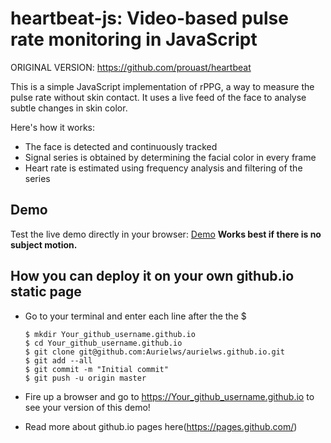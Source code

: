 # heartbeat-js: Video-based pulse rate monitoring in JavaScript
ORIGINAL VERSION: https://github.com/prouast/heartbeat 

This is a simple JavaScript implementation of rPPG, a way to measure the pulse rate without skin contact.
It uses a live feed of the face to analyse subtle changes in skin color.

Here's how it works:

  - The face is detected and continuously tracked
  - Signal series is obtained by determining the facial color in every frame
  - Heart rate is estimated using frequency analysis and filtering of the series

## Demo
Test the live demo directly in your browser: [Demo](https://aurielws.github.io/)
**Works best if there is no subject motion.**

## How you can deploy it on your own github.io static page
  - Go to your terminal and enter each line after the the $
  
        $ mkdir Your_github_username.github.io
        $ cd Your_github_username.github.io
        $ git clone git@github.com:Aurielws/aurielws.github.io.git
        $ git add --all
        $ git commit -m "Initial commit"
        $ git push -u origin master
      
      
  - Fire up a browser and go to https://Your_github_username.github.io to see your version of this demo!
  - Read more about github.io pages here(https://pages.github.com/)
